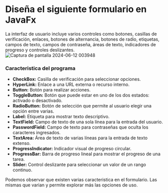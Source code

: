 # Diseña el siguiente formulario en JavaFx 
La interfaz de usuario incluye varios controles como botones, casillas de verificación, enlaces, botones de alternancia, botones de radio, etiquetas, campos de texto, campos de contraseña, áreas de texto, indicadores de progreso y controles deslizantes.
![Captura de pantalla 2024-06-12 003948](https://github.com/vnssmb/Deber_tres/assets/142614155/f8778e8f-55d1-49d9-baf7-9d3ebb37123c)


### Caracteristica del programa
* **CheckBox:** Casilla de verificación para seleccionar opciones. <br>
* **HyperLink:** Enlace a una URL externa o recurso interno. <br>
* **Button:** Botón para realizar acciones. <br>
* **ToggleButton:** Botón que puede estar en uno de los dos estados: activado o desactivado. <br>
* **RadioButton:** Botón de selección que permite al usuario elegir una opción entre varias. <br>
* **Label:** Etiqueta para mostrar texto descriptivo. <br>
* **TextField:** Campo de texto de una sola línea para la entrada del usuario. <br>
* **PasswordField:** Campo de texto para contraseñas que oculta los caracteres ingresados. <br>
* **TextArea:** Área de texto de varias líneas para la entrada de texto extenso. <br>
* **ProgressIndicator:** Indicador visual de progreso circular. <br>
* **ProgressBar:** Barra de progreso lineal para mostrar el progreso de una tarea. <br> 
* **Slider:** Control deslizante para seleccionar un valor de un rango continuo. <br>

Podemos observar que existen varias caracteristica en el formulario. Las mismas que varian y permite explorar más las opciones de uso.
